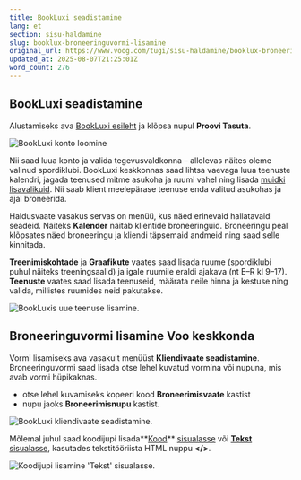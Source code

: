 ```yaml
---
title: BookLuxi seadistamine
lang: et
section: sisu-haldamine
slug: booklux-broneeringuvormi-lisamine
original_url: https://www.voog.com/tugi/sisu-haldamine/booklux-broneeringuvormi-lisamine
updated_at: 2025-08-07T21:25:01Z
word_count: 276
---
```

## BookLuxi seadistamine

Alustamiseks ava [BookLuxi esileht](https://www.booklux.com/) ja klõpsa nupul **Proovi Tasuta**.  
  

![BookLuxi konto loomine](https://media.voog.com/0000/0036/2183/photos/booklux%20liitu_block.png "BookLuxi konto loomine")

  
Nii saad luua konto ja valida tegevusvaldkonna – allolevas näites oleme valinud spordiklubi. BookLuxi keskkonnas saad lihtsa vaevaga luua teenuste kalendri, jagada teenused mitme asukoha ja ruumi vahel ning lisada [muidki lisavalikuid](https://www.booklux.com/et#overview). Nii saab klient meelepärase teenuse enda valitud asukohas ja ajal broneerida.  
  
Haldusvaate vasakus servas on menüü, kus näed erinevaid hallatavaid seadeid. Näiteks **Kalender** näitab klientide broneeringuid. Broneeringu peal klõpsates näed broneeringu ja kliendi täpsemaid andmeid ning saad selle kinnitada.  
  
**Treenimiskohtade** ja **Graafikute** vaates saad lisada ruume (spordiklubi puhul näiteks treeningsaalid) ja igale ruumile eraldi ajakava (nt E–R kl 9–17). **Teenuste** vaates saad lisada teenuseid, määrata neile hinna ja kestuse ning valida, millistes ruumides neid pakutakse.  

![BookLuxis uue teenuse lisamine.](https://media.voog.com/0000/0036/2183/photos/booklux%20lisa%20uus%20teenus_block.png "BookLuxis uue teenuse lisamine.")

## Broneeringuvormi lisamine Voo keskkonda

Vormi lisamiseks ava vasakult menüüst **Kliendivaate seadistamine**. Broneeringuvormi saad lisada otse lehel kuvatud vormina või nupuna, mis avab vormi hüpikaknas.   
  

- otse lehel kuvamiseks kopeeri kood **Broneerimisvaate** kastist
- nupu jaoks **Broneerimisnupu** kastist.

![BookLuxi kliendivaate seadistamine.](https://media.voog.com/0000/0036/2183/photos/booklux%20kliendivaade_block.png "BookLuxi kliendivaate seadistamine.")

Mõlemal juhul saad koodijupi lisada**[Kood](/tugi/sisualad/mis-on-sisuala#kood)** [sisualasse](/tugi/sisualad/mis-on-sisuala#kood) või **[Tekst](/tugi/sisualad/mis-on-sisuala#tekst)** [sisualasse](/tugi/sisualad/mis-on-sisuala#tekst), kasutades tekstitööriista HTML nuppu **</>**.  

![Koodijupi lisamine 'Tekst' sisualasse.](https://media.voog.com/0000/0036/2183/photos/Sisu_haldamine7-3_block.png "Koodijupi lisamine 'Tekst' sisualasse.")
